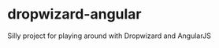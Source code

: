 dropwizard-angular
==================

Silly project for playing around with Dropwizard and AngularJS
